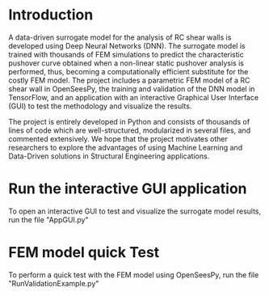 # Introduction
A data-driven surrogate model for the analysis of RC shear walls is developed using Deep Neural Networks (DNN). The surrogate model is trained with thousands of FEM simulations to predict the characteristic pushover curve obtained when a non-linear static pushover analysis is performed, thus, becoming a computationally efficient substitute for the costly FEM model. The project includes a parametric FEM model of a RC shear wall in OpenSeesPy, the training and validation of the DNN model in TensorFlow, and an application with an interactive Graphical User Interface (GUI) to test the methodology and visualize the results.

The project is entirely developed in Python and consists of thousands of lines of code which are well-structured, modularized in several files, and commented extensively. We hope that the project motivates other researchers to explore the advantages of using Machine Learning and Data-Driven solutions in Structural Engineering applications. 

# Run the interactive GUI application
To open an interactive GUI to test and visualize the surrogate model results, run the file "AppGUI.py"

# FEM model quick Test
To perform a quick test with the FEM model using OpenSeesPy, run the file "RunValidationExample.py"
